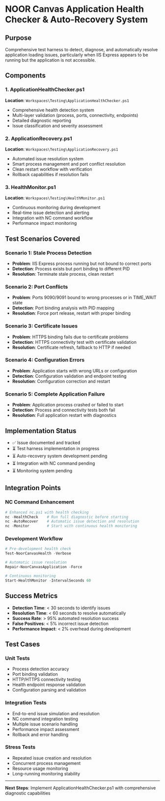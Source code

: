 # NOOR Canvas Application Health Checker & Auto-Recovery System

## **Purpose**

Comprehensive test harness to detect, diagnose, and automatically resolve application loading issues, particularly when IIS Express appears to be running but the application is not accessible.

## **Components**

### **1. ApplicationHealthChecker.ps1**

**Location**: `Workspaces\Testing\ApplicationHealthChecker.ps1`

- Comprehensive health detection system
- Multi-layer validation (process, ports, connectivity, endpoints)
- Detailed diagnostic reporting
- Issue classification and severity assessment

### **2. ApplicationRecovery.ps1**

**Location**: `Workspaces\Testing\ApplicationRecovery.ps1`

- Automated issue resolution system
- Smart process management and port conflict resolution
- Clean restart workflow with verification
- Rollback capabilities if resolution fails

### **3. HealthMonitor.ps1**

**Location**: `Workspaces\Testing\HealthMonitor.ps1`

- Continuous monitoring during development
- Real-time issue detection and alerting
- Integration with NC command workflow
- Performance impact monitoring

## **Test Scenarios Covered**

### **Scenario 1: Stale Process Detection**

- **Problem**: IIS Express process running but not bound to correct ports
- **Detection**: Process exists but port binding to different PID
- **Resolution**: Terminate stale process, clean restart

### **Scenario 2: Port Conflicts**

- **Problem**: Ports 9090/9091 bound to wrong processes or in TIME_WAIT state
- **Detection**: Port binding analysis with PID mapping
- **Resolution**: Force port release, restart with proper binding

### **Scenario 3: Certificate Issues**

- **Problem**: HTTPS binding fails due to certificate problems
- **Detection**: HTTPS connectivity test with certificate validation
- **Resolution**: Certificate refresh, fallback to HTTP if needed

### **Scenario 4: Configuration Errors**

- **Problem**: Application starts with wrong URLs or configuration
- **Detection**: Configuration validation and endpoint testing
- **Resolution**: Configuration correction and restart

### **Scenario 5: Complete Application Failure**

- **Problem**: Application process crashed or failed to start
- **Detection**: Process and connectivity tests both fail
- **Resolution**: Full application restart with diagnostics

## **Implementation Status**

- ✅ Issue documented and tracked
- ⏳ Test harness implementation in progress
- ⏳ Auto-recovery system development pending
- ⏳ Integration with NC command pending
- ⏳ Monitoring system pending

## **Integration Points**

### **NC Command Enhancement**

```powershell
# Enhanced nc.ps1 with health checking
nc -HealthCheck    # Run full diagnostic before starting
nc -AutoRecover    # Automatic issue detection and resolution
nc -Monitor        # Start with continuous health monitoring
```

### **Development Workflow**

```powershell
# Pre-development health check
Test-NoorCanvasHealth -Verbose

# Automatic issue resolution
Repair-NoorCanvasApplication -Force

# Continuous monitoring
Start-HealthMonitor -IntervalSeconds 60
```

## **Success Metrics**

- **Detection Time**: < 30 seconds to identify issues
- **Resolution Time**: < 60 seconds to resolve automatically
- **Success Rate**: > 95% automated resolution success
- **False Positives**: < 5% incorrect issue detection
- **Performance Impact**: < 2% overhead during development

## **Test Cases**

### **Unit Tests**

- Process detection accuracy
- Port binding validation
- HTTP/HTTPS connectivity testing
- Health endpoint response validation
- Configuration parsing and validation

### **Integration Tests**

- End-to-end issue simulation and resolution
- NC command integration testing
- Multiple issue scenario handling
- Performance impact assessment
- Rollback and error handling

### **Stress Tests**

- Repeated issue creation and resolution
- Concurrent process management
- Resource usage monitoring
- Long-running monitoring stability

---

**Next Steps**: Implement ApplicationHealthChecker.ps1 with comprehensive diagnostic capabilities
